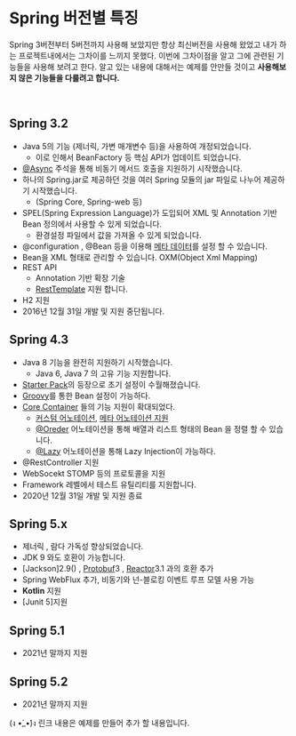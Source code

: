 # Spring 버전별 특징

Spring 3버전부터 5버전까지 사용해 보았지만 항상 최신버전을 사용해 왔었고 내가 하는 프로젝트내에서는 그차이를 느끼지 못했다. 이번에 그차이점을 알고 그에 관련된 기능들을 사용해 보려고 한다. 알고 있는 내용에 대해서는 예제를 안만들 것이고 <strong>사용해보지 않은 기능들을 다룰려고 합니다.</strong>

<br>

## Spring 3.2
- Java 5의 기능 (제너릭, 가변 매개변수 등)을 사용하여 개정되었습니다.
  - 이로 인해서 BeanFactory 등 핵심 API가 업데이트 되었습니다.
- [@Async]() 주석을 통해 비동기 메서드 호출을 지원하기 시작했습니다.
- 하나의 Spring.jar로 제공하던 것을 여러 Spring 모듈의 jar 파일로 나누어 제공하기 시작했습니다.
    - (Spring Core, Spring-web 등)
- SPEL(Spring Expression Language)가 도입되어 XML 및 Annotation 기반 Bean 정의에서 사용할 수 있게 되었습니다.
    - 환경설정 파일에서 값을 가져올 수 있게 되었습니다.
- @configuration , @Bean 등을 이용해 [메타 데이터](https://ko.wikipedia.org/wiki/메타데이터)를 설정 할 수 있습니다.
- Bean을 XML 형태로 관리할 수 있습니다. OXM(Object Xml Mapping)
- REST API 
  - Annotation 기반 확장 기술
  - [RestTemplate]() 지원 합니다.
- H2 지원
- 2016년 12월 31일 개발 및 지원 중단됩니다.

## Spring 4.3
- Java 8 기능을 완전히 지원하기 시작했습니다.
  - Java 6, Java 7 의 고유 기능 지원합니다.
- [Starter Pack]()의 등장으로 초기 설정이 수월해졌습니다.
- [Groovy]()를 통한 Bean 설정이 가능하다.
- [Core Container]() 들의 기능 지원이 확대되었다.
  - [커스텀 어노테이션](), [메타 어노테이션 지원]()
  - [@Oreder]() 어노테이션을 통해 배열과 리스트 형태의 Bean 을 정렬 할 수 있습니다.
  - [@Lazy]() 어노테이션을 통해 Lazy Injection이 가능하다.
- @RestController 지원
- WebSocekt STOMP 등의 프로토콜을 지원
- Framework 레벨에서 테스트 유틸리티를 지원합니다.
- 2020년 12월 31일 개발 및 지원 종료

## Spring 5.x
- 제너릭 , 람다 가독성 향상되었습니다.
- JDK 9 와도 호환이 가능합니다.
- [Jackson]2.9() , [Protobuf]()3 , [Reactor]()3.1 과의 호환 추가
- Spring WebFlux 추가, 비동기와 넌-블로킹 이벤트 루프 모델 사용 가능
- <strong>Kotlin</strong> 지원
- [Junit 5]지원


## Spring 5.1
- 2021년 말까지 지원

## Spring 5.2
- 2021년 말까지 지원

(ง •̀_•́)ง 린크 내용은 예제를 만들어 추가 할 내용입니다.